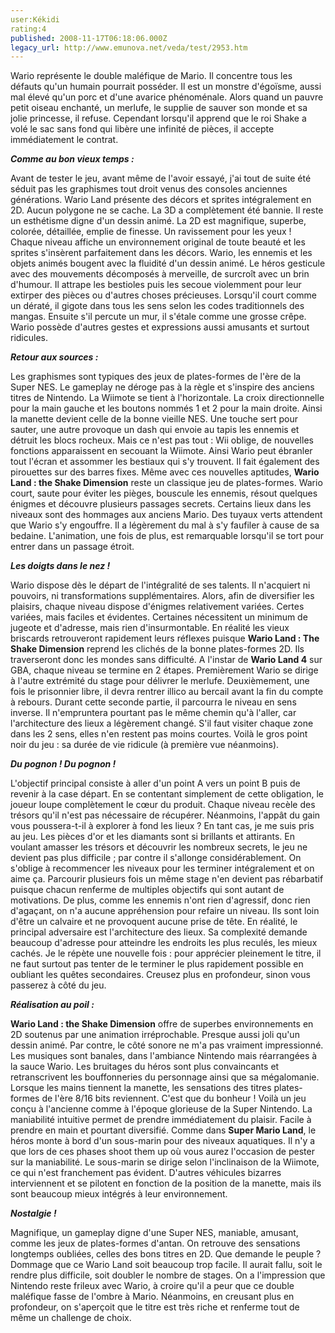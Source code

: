 ```yaml
---
user:Kékidi
rating:4
published: 2008-11-17T06:18:06.000Z
legacy_url: http://www.emunova.net/veda/test/2953.htm
---
```

Wario représente le double maléfique de Mario. Il concentre tous les défauts qu'un humain pourrait posséder. Il est un monstre d'égoïsme, aussi mal élevé qu'un porc et d'une avarice phénoménale. Alors quand un pauvre petit oiseau enchanté, un merlufe, le supplie de sauver son monde et sa jolie princesse, il refuse. Cependant lorsqu'il apprend que le roi Shake a volé le sac sans fond qui libère une infinité de pièces, il accepte immédiatement le contrat.  

  

_**Comme au bon vieux temps :**_  

Avant de tester le jeu, avant même de l'avoir essayé, j'ai tout de suite été séduit pas les graphismes tout droit venus des consoles anciennes générations. Wario Land présente des décors et sprites intégralement en 2D. Aucun polygone ne se cache. La 3D a complètement été bannie. Il reste un esthétisme digne d'un dessin animé. La 2D est magnifique, superbe, colorée, détaillée, emplie de finesse. Un ravissement pour les yeux ! Chaque niveau affiche un environnement original de toute beauté et les sprites s'insèrent parfaitement dans les décors. Wario, les ennemis et les objets animés bougent avec la fluidité d'un dessin animé. Le héros gesticule avec des mouvements décomposés à merveille, de surcroît avec un brin d'humour. Il attrape les bestioles puis les secoue violemment pour leur extirper des pièces ou d'autres choses précieuses. Lorsqu'il court comme un dératé, il gigote dans tous les sens selon les codes traditionnels des mangas. Ensuite s'il percute un mur, il s'étale comme une grosse crêpe. Wario possède d'autres gestes et expressions aussi amusants et surtout ridicules.  

  

_**Retour aux sources :**_  

Les graphismes sont typiques des jeux de plates-formes de l'ère de la Super NES. Le gameplay ne déroge pas à la règle et s'inspire des anciens titres de Nintendo. La Wiimote se tient à l'horizontale. La croix directionnelle pour la main gauche et les boutons nommés 1 et 2 pour la main droite. Ainsi la manette devient celle de la bonne vieille NES. Une touche sert pour sauter, une autre provoque un dash qui envoie au tapis les ennemis et détruit les blocs rocheux. Mais ce n'est pas tout : Wii oblige, de nouvelles fonctions apparaissent en secouant la Wiimote. Ainsi Wario peut ébranler tout l'écran et assommer les bestiaux qui s'y trouvent. Il fait également des pirouettes sur des barres fixes. Même avec ces nouvelles aptitudes, **Wario Land : the Shake Dimension** reste un classique jeu de plates-formes. Wario court, saute pour éviter les pièges, bouscule les ennemis, résout quelques énigmes et découvre plusieurs passages secrets. Certains lieux dans les niveaux sont des hommages aux anciens Mario. Des tuyaux verts attendent que Wario s'y engouffre. Il a légèrement du mal à s'y faufiler à cause de sa bedaine. L'animation, une fois de plus, est remarquable lorsqu'il se tort pour entrer dans un passage étroit.  

  

_**Les doigts dans le nez !**_  

Wario dispose dès le départ de l'intégralité de ses talents. Il n'acquiert ni pouvoirs, ni transformations supplémentaires. Alors, afin de diversifier les plaisirs, chaque niveau dispose d'énigmes relativement variées. Certes variées, mais faciles et évidentes. Certaines nécessitent un minimum de jugeote et d'adresse, mais rien d'insurmontable. En réalité les vieux briscards retrouveront rapidement leurs réflexes puisque **Wario Land : The Shake Dimension** reprend les clichés de la bonne plates-formes 2D. Ils traverseront donc les mondes sans difficulté. A l'instar de **Wario Land 4** sur GBA, chaque niveau se termine en 2 étapes. Premièrement Wario se dirige à l'autre extrémité du stage pour délivrer le merlufe. Deuxièmement, une fois le prisonnier libre, il devra rentrer illico au bercail avant la fin du compte à rebours. Durant cette seconde partie, il parcourra le niveau en sens inverse. Il n'empruntera pourtant pas le même chemin qu'à l'aller, car l'architecture des lieux a légèrement changé. S'il faut visiter chaque zone dans les 2 sens, elles n'en restent pas moins courtes. Voilà le gros point noir du jeu : sa durée de vie ridicule (à première vue néanmoins).  

  

_**Du pognon ! Du pognon !**_  

L'objectif principal consiste à aller d'un point A vers un point B puis de revenir à la case départ. En se contentant simplement de cette obligation, le joueur loupe complètement le cœur du produit. Chaque niveau recèle des trésors qu'il n'est pas nécessaire de récupérer. Néanmoins, l'appât du gain vous poussera-t-il à explorer à fond les lieux ? En tant cas, je me suis pris au jeu. Les pièces d'or et les diamants sont si brillants et attirants. En voulant amasser les trésors et découvrir les nombreux secrets, le jeu ne devient pas plus difficile ; par contre il s'allonge considérablement. On s'oblige à recommencer les niveaux pour les terminer intégralement et on aime ça. Parcourir plusieurs fois un même stage n'en devient pas rébarbatif puisque chacun renferme de multiples objectifs qui sont autant de motivations. De plus, comme les ennemis n'ont rien d'agressif, donc rien d'agaçant, on n'a aucune appréhension pour refaire un niveau. Ils sont loin d'être un calvaire et ne provoquent aucune prise de tête. En réalité, le principal adversaire est l'architecture des lieux. Sa complexité demande beaucoup d'adresse pour atteindre les endroits les plus reculés, les mieux cachés. Je le répète une nouvelle fois : pour apprécier pleinement le titre, il ne faut surtout pas tenter de le terminer le plus rapidement possible en oubliant les quêtes secondaires. Creusez plus en profondeur, sinon vous passerez à côté du jeu.  

  

_**Réalisation au poil :**_  

**Wario Land : the Shake Dimension** offre de superbes environnements en 2D soutenus par une animation irréprochable. Presque aussi joli qu'un dessin animé. Par contre, le côté sonore ne m'a pas vraiment impressionné. Les musiques sont banales, dans l'ambiance Nintendo mais réarrangées à la sauce Wario. Les bruitages du héros sont plus convaincants et retranscrivent les bouffonneries du personnage ainsi que sa mégalomanie. Lorsque les mains tiennent la manette, les sensations des titres plates-formes de l'ère 8/16 bits reviennent. C'est que du bonheur ! Voilà un jeu conçu à l'ancienne comme à l'époque glorieuse de la Super Nintendo. La maniabilité intuitive permet de prendre immédiatement du plaisir. Facile à prendre en main et pourtant diversifié. Comme dans **Super Mario Land**, le héros monte à bord d'un sous-marin pour des niveaux aquatiques. Il n'y a que lors de ces phases shoot them up où vous aurez l'occasion de pester sur la maniabilité. Le sous-marin se dirige selon l'inclinaison de la Wiimote, ce qui n'est franchement pas évident. D'autres véhicules bizarres interviennent et se pilotent en fonction de la position de la manette, mais ils sont beaucoup mieux intégrés à leur environnement.  

  

_**Nostalgie !**_  

Magnifique, un gameplay digne d'une Super NES, maniable, amusant, comme les jeux de plates-formes d'antan. On retrouve des sensations longtemps oubliées, celles des bons titres en 2D. Que demande le peuple ? Dommage que ce Wario Land soit beaucoup trop facile. Il aurait fallu, soit le rendre plus difficile, soit doubler le nombre de stages. On a l'impression que Nintendo reste frileux avec Wario, à croire qu'il a peur que ce double maléfique fasse de l'ombre à Mario. Néanmoins, en creusant plus en profondeur, on s'aperçoit que le titre est très riche et renferme tout de même un challenge de choix.